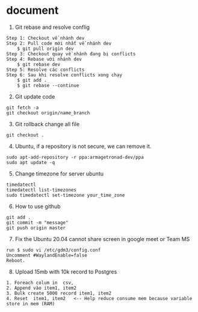 # document
1. Git rebase and resolve conflig
```
Step 1: Checkout về nhánh dev 
Step 2: Pull code mới nhất về nhánh dev
    $ git pull origin dev
Step 3: Checkout quay về nhánh đang bị conflicts
Step 4: Rebase với nhánh dev
    $ git rebase dev
Step 5: Resolve các conflicts
Step 6: Sau khi resolve conflicts xong chạy
    $ git add .
    $ git rebase --continue

```
2. Git update code 
```
git fetch -a 
git checkout origin/name_branch
```

3. Git rollback change all file
```
git checkout .
```

4. Ubuntu, if a repository is not secure, we can remove it. 
```
sudo apt-add-repository -r ppa:armagetronad-dev/ppa
sudo apt update -q
```
5. Change timezone for server ubuntu 
```
timedatectl
timedatectl list-timezones
sudo timedatectl set-timezone your_time_zone
```

6. How to use github
```
git add .
git commit -m "message"
git push origin master
```

7. Fix the Ubuntu 20.04 cannot share screen in google meet or Team MS
```
run $ sudo vi /etc/gdm3/config.conf
Uncomment #WaylandEnable=false
Reboot.
```
8. Upload 15mb with 10k record to Postgres
```
1. Foreach colum in  csv, 
2. Append vào item1, item2  
3. Bulk create 5000 record item1, item2 
4. Reset  item1, item2   <-- Help reduce consume mem because variable store in mem (RAM)
``` 
